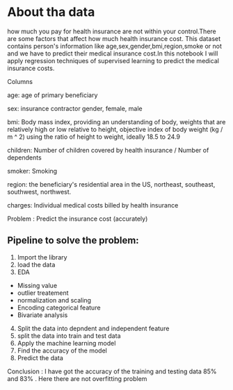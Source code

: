 # About tha data
how much you pay for health insurance are not within your control.There are some factors that affect how much health insurance cost.
This dataset contains person's information like age,sex,gender,bmi,region,smoke or not and we have to predict their medical insurance
cost.In this notebook I will apply regression techniques of supervised learning to predict the medical insurance costs.

Columns

age: age of primary beneficiary

sex: insurance contractor gender, female, male

bmi: Body mass index, providing an understanding of body, weights that are relatively high or low relative to height,
objective index of body weight (kg / m ^ 2) using the ratio of height to weight, ideally 18.5 to 24.9

children: Number of children covered by health insurance / Number of dependents

smoker: Smoking

region: the beneficiary's residential area in the US, northeast, southeast, southwest, northwest.

charges: Individual medical costs billed by health insurance

Problem :
Predict the insurance cost (accurately)

## Pipeline to solve the problem:
1. Import the library
2. load the data
3. EDA
  - Missing value
  - outlier treatement
  - normalization and scaling
  - Encoding categorical feature
  - Bivariate analysis
4. Split the data into depndent and independent feature
5. split the data into train and test data
6. Apply the machine learning model
7. Find the accuracy of the model
8. Predict the data

Conclusion :
I have got the accuracy of the training and testing data  85% and 83% . Here there are not overfitting problem 

